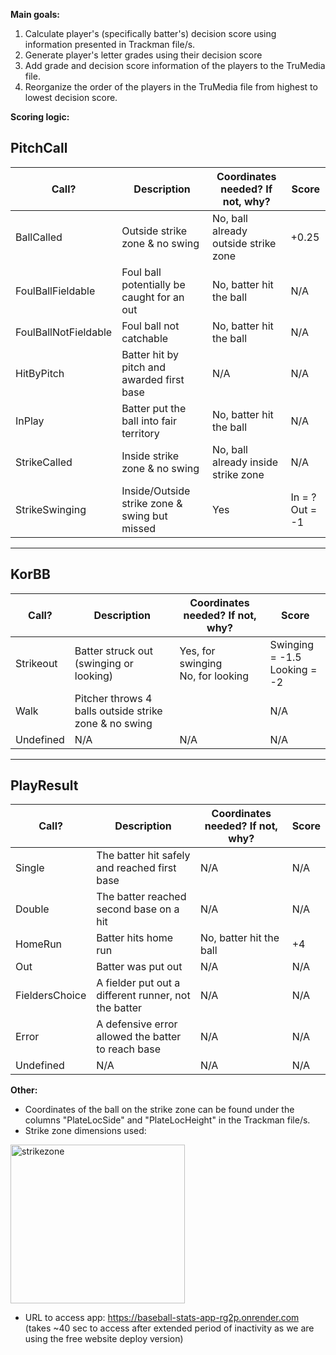 **Main goals:** 
1) Calculate player's (specifically batter's) decision score using information presented in Trackman file/s.
2) Generate player's letter grades using their decision score
3) Add grade and decision score information of the players to the TruMedia file.
4) Reorganize the order of the players in the TruMedia file from highest to lowest decision score.

**Scoring logic:** 
## PitchCall

| Call?                | Description                                              | Coordinates needed? If not, why?         | Score     |
|----------------------|----------------------------------------------------------|------------------------------------------|-----------|
| BallCalled           | Outside strike zone & no swing                           | No, ball already outside strike zone     | +0.25     |
| FoulBallFieldable    | Foul ball potentially be caught for an out               | No, batter hit the ball                  | N/A       |
| FoulBallNotFieldable | Foul ball not catchable                                  | No, batter hit the ball                  | N/A       |
| HitByPitch           | Batter hit by pitch and awarded first base               | N/A                                      | N/A       |
| InPlay               | Batter put the ball into fair territory                  | No, batter hit the ball                  | N/A       |
| StrikeCalled         | Inside strike zone & no swing                            | No, ball already inside strike zone      | N/A       |
| StrikeSwinging       | Inside/Outside strike zone & swing but missed            | Yes                                      | In = ?<br>Out = -1 |

---

## KorBB

| Call?      | Description                                     | Coordinates needed? If not, why?                  | Score                           |
|------------|-------------------------------------------------|---------------------------------------------------|----------------------------------|
| Strikeout  | Batter struck out (swinging or looking)         | Yes, for swinging<br>No, for looking              | Swinging = -1.5<br>Looking = -2 |
| Walk       | Pitcher throws 4 balls outside strike zone & no swing |                                               | N/A                            |
| Undefined  | N/A                                             | N/A                                               | N/A                            |

---

## PlayResult

| Call?           | Description                                            | Coordinates needed? If not, why? | Score |
|-----------------|--------------------------------------------------------|----------------------------------|--------|
| Single          | The batter hit safely and reached first base           | N/A                              | N/A    |
| Double          | The batter reached second base on a hit                | N/A                              | N/A    |
| HomeRun         | Batter hits home run                                   | No, batter hit the ball          | +4     |
| Out             | Batter was put out                                     | N/A                              | N/A    |
| FieldersChoice  | A fielder put out a different runner, not the batter   | N/A                              | N/A    |
| Error           | A defensive error allowed the batter to reach base     | N/A                              | N/A    |
| Undefined       | N/A                                                    | N/A                              | N/A    |

**Other:** 
- Coordinates of the ball on the strike zone can be found under the columns "PlateLocSide" and "PlateLocHeight" in the Trackman file/s.
- Strike zone dimensions used:
<img width="279" height="254" alt="strikezone" src="https://github.com/user-attachments/assets/b28e51b3-66b5-44a4-ab06-12dc549b2acb" />

- URL to access app: https://baseball-stats-app-rg2p.onrender.com (takes ~40 sec to access after extended period of inactivity as we are using the free website deploy version)
